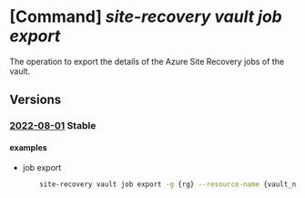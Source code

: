 # [Command] _site-recovery vault job export_

The operation to export the details of the Azure Site Recovery jobs of the vault.

## Versions

### [2022-08-01](/Resources/mgmt-plane/L3N1YnNjcmlwdGlvbnMve30vcmVzb3VyY2Vncm91cHMve30vcHJvdmlkZXJzL21pY3Jvc29mdC5yZWNvdmVyeXNlcnZpY2VzL3ZhdWx0cy97fS9yZXBsaWNhdGlvbmpvYnMvZXhwb3J0/2022-08-01.xml) **Stable**

<!-- mgmt-plane /subscriptions/{}/resourcegroups/{}/providers/microsoft.recoveryservices/vaults/{}/replicationjobs/export 2022-08-01 -->

#### examples

- job export
    ```bash
        site-recovery vault job export -g {rg} --resource-name {vault_name}
    ```
